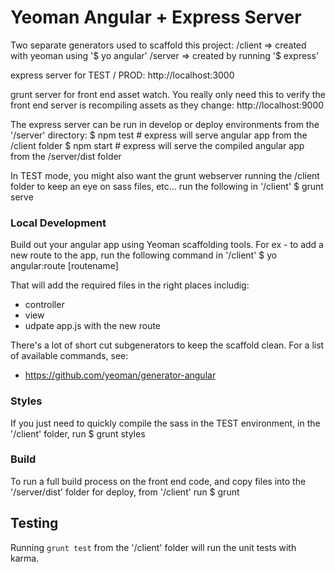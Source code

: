 # Yeoman Angular + Express Server 

Two separate generators used to scaffold this project:
/client => created with yeoman using '$ yo angular'
/server => created by running '$ express'

express server for TEST / PROD:
http://localhost:3000

grunt server for front end asset watch. 
You really only need this to verify the front end server is recompiling assets as they change:
http://localhost:9000

The express server can be run in develop or deploy environments 
from the '/server' directory:
$ npm test  		# express will serve angular app from the /client folder
$ npm start  		# express will serve the compiled angular app from the /server/dist folder

In TEST mode, you might also want the grunt webserver running the /client folder 
to keep an eye on sass files, etc... run the following in '/client' 
$ grunt serve


### Local Development
Build out your angular app using Yeoman scaffolding tools.
For ex - to add a new route to the app, run the following command in '/client'
$ yo angular:route [routename]

That will add the required files in the right places includig:
- controller
- view
- udpate app.js with the new route


There's a lot of short cut subgenerators to keep the scaffold clean.
For a list of available commands, see:
* https://github.com/yeoman/generator-angular


### Styles
If you just need to quickly compile the sass in the TEST environment, 
in the '/client' folder, run
$ grunt styles

### Build
To run a full build process on the front end code, and copy files into 
the '/server/dist' folder for deploy, from '/client' run
$ grunt



## Testing
Running `grunt test` from the '/client' folder will run the unit tests with karma.

